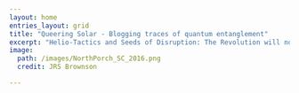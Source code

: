 ```yaml
---
layout: home
entries_layout: grid
title: "Queering Solar - Blogging traces of quantum entanglement"
excerpt: "Helio-Tactics and Seeds of Disruption: The Revolution will not be televised."
image:
  path: /images/NorthPorch_SC_2016.png
  credit: JRS Brownson

---
```


